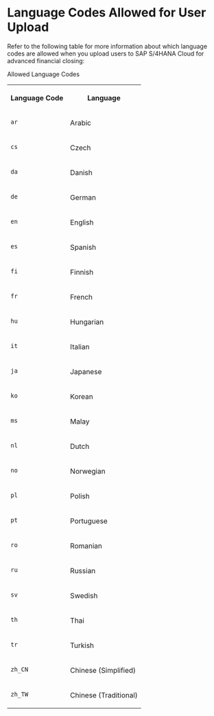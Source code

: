 <!-- loio51c9133684084ffa9d2083efcb760fb9 -->

# Language Codes Allowed for User Upload



Refer to the following table for more information about which language codes are allowed when you upload users to SAP S/4HANA Cloud for advanced financial closing:

<a name="loio51c9133684084ffa9d2083efcb760fb9__d45e717"/>Allowed Language Codes


<table>
<tr>
<th valign="top">

Language Code



</th>
<th valign="top">

Language



</th>
</tr>
<tr>
<td valign="top">

`ar`



</td>
<td valign="top">

Arabic



</td>
</tr>
<tr>
<td valign="top">

`cs`



</td>
<td valign="top">

Czech



</td>
</tr>
<tr>
<td valign="top">

`da`



</td>
<td valign="top">

Danish



</td>
</tr>
<tr>
<td valign="top">

`de`



</td>
<td valign="top">

German



</td>
</tr>
<tr>
<td valign="top">

`en`



</td>
<td valign="top">

English



</td>
</tr>
<tr>
<td valign="top">

`es`



</td>
<td valign="top">

Spanish



</td>
</tr>
<tr>
<td valign="top">

`fi`



</td>
<td valign="top">

Finnish



</td>
</tr>
<tr>
<td valign="top">

`fr`



</td>
<td valign="top">

French



</td>
</tr>
<tr>
<td valign="top">

`hu`



</td>
<td valign="top">

Hungarian



</td>
</tr>
<tr>
<td valign="top">

`it`



</td>
<td valign="top">

Italian



</td>
</tr>
<tr>
<td valign="top">

`ja`



</td>
<td valign="top">

Japanese



</td>
</tr>
<tr>
<td valign="top">

`ko`



</td>
<td valign="top">

Korean



</td>
</tr>
<tr>
<td valign="top">

`ms`



</td>
<td valign="top">

Malay



</td>
</tr>
<tr>
<td valign="top">

`nl`



</td>
<td valign="top">

Dutch



</td>
</tr>
<tr>
<td valign="top">

`no`



</td>
<td valign="top">

Norwegian



</td>
</tr>
<tr>
<td valign="top">

`pl`



</td>
<td valign="top">

Polish



</td>
</tr>
<tr>
<td valign="top">

`pt`



</td>
<td valign="top">

Portuguese



</td>
</tr>
<tr>
<td valign="top">

`ro`



</td>
<td valign="top">

Romanian



</td>
</tr>
<tr>
<td valign="top">

`ru`



</td>
<td valign="top">

Russian



</td>
</tr>
<tr>
<td valign="top">

`sv`



</td>
<td valign="top">

Swedish



</td>
</tr>
<tr>
<td valign="top">

`th`



</td>
<td valign="top">

Thai



</td>
</tr>
<tr>
<td valign="top">

`tr`



</td>
<td valign="top">

Turkish



</td>
</tr>
<tr>
<td valign="top">

`zh_CN`



</td>
<td valign="top">

Chinese \(Simplified\)



</td>
</tr>
<tr>
<td valign="top">

`zh_TW`



</td>
<td valign="top">

Chinese \(Traditional\)



</td>
</tr>
</table>

